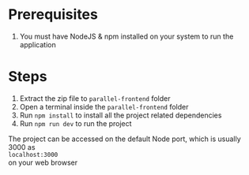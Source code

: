 # Prerequisites

1. You must have NodeJS & npm installed on your system to run the application

# Steps

1. Extract the zip file to `parallel-frontend` folder
2. Open a terminal inside the `parallel-frontend` folder
3. Run `npm install` to install all the project related dependencies
4. Run `npm run dev` to run the project

The project can be accessed on the default Node port, which is usually 3000 as  
`localhost:3000`  
on your web browser
